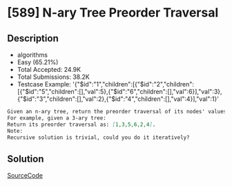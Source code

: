 # [589] N-ary Tree Preorder Traversal

## Description

* algorithms
* Easy (65.21%)
* Total Accepted:    24.9K
* Total Submissions: 38.2K
* Testcase Example:  '{"$id":"1","children":[{"$id":"2","children":[{"$id":"5","children":[],"val":5},{"$id":"6","children":[],"val":6}],"val":3},{"$id":"3","children":[],"val":2},{"$id":"4","children":[],"val":4}],"val":1}'

```md
Given an n-ary tree, return the preorder traversal of its nodes' values.
For example, given a 3-ary tree:
Return its preorder traversal as: [1,3,5,6,2,4].
Note:
Recursive solution is trivial, could you do it iteratively?

```

## Solution

[SourceCode](./solution.js)